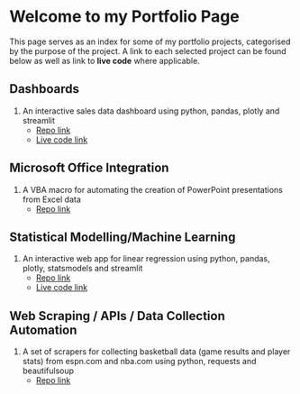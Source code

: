 # Welcome to my Portfolio Page

This page serves as an index for some of my portfolio projects, categorised by the purpose of the project. A link to each selected project can be found below as well as link to **live code** where applicable.

## Dashboards

1. An interactive sales data dashboard using python, pandas, plotly and streamlit
    * [Repo link](https://github.com/MauriceBrown/streamlit-sales-dashboard)
    * [Live code link](https://mauricebrown-streamlit-sales-dashboard-app-2h1wtf.streamlit.app/)

## Microsoft Office Integration

1. A VBA macro for automating the creation of PowerPoint presentations from Excel data
    * [Repo link](https://github.com/MauriceBrown/Excel-to-Powerpoint-VBA)

## Statistical Modelling/Machine Learning
1. An interactive web app for linear regression using python, pandas, plotly, statsmodels and streamlit
    * [Repo link](https://github.com/MauriceBrown/streamlit-regression-analysis)
    * [Live code link](https://mauricebrown-streamlit-regression-analysis-app-dha1go.streamlit.app/)

## Web Scraping / APIs / Data Collection Automation
1. A set of scrapers for collecting basketball data (game results and player stats) from espn.com and nba.com using python, requests and beautifulsoup
      * [Repo link](https://github.com/MauriceBrown/basketball-data-scraper)
